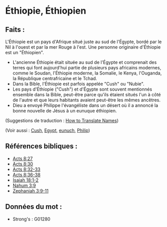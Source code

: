 # Éthiopie, Éthiopien

## Faits :

L'Éthiopie est un pays d'Afrique situé juste au sud de l'Égypte, bordé par le Nil à l'ouest et par la mer Rouge à l'est. Une personne originaire d'Éthiopie est un "Éthiopien".

* L'ancienne Éthiopie était située au sud de l'Égypte et comprenait des terres qui font aujourd'hui partie de plusieurs pays africains modernes, comme le Soudan, l'Éthiopie moderne, la Somalie, le Kenya, l'Ouganda, la République centrafricaine et le Tchad.
* Dans la Bible, l'Éthiopie est parfois appelée "Cush" ou "Nubie".
* Les pays d'Éthiopie ("Cush") et d'Égypte sont souvent mentionnés ensemble dans la Bible, peut-être parce qu'ils étaient situés l'un à côté de l'autre et que leurs habitants avaient peut-être les mêmes ancêtres.
* Dieu a envoyé Philippe l'évangéliste dans un désert où il a annoncé la bonne nouvelle de Jésus à un eunuque éthiopien.

(Suggestions de traduction : [How to Translate Names](rc://en/ta/man/translate/translate-names))

(Voir aussi : [Cush](../names/cush.md), [Egypt](../names/egypt.md), [eunuch](../kt/eunuch.md), [Philip](../names/philip.md))

## Références bibliques :

* [Acts 8:27](rc://en/tn/help/act/08/27)
* [Acts 8:30](rc://en/tn/help/act/08/30)
* [Acts 8:32-33](rc://en/tn/help/act/08/32)
* [Acts 8:36-38](rc://en/tn/help/act/08/36)
* [Isaiah 18:1-2](rc://en/tn/help/isa/18/01)
* [Nahum 3:9](rc://en/tn/help/nam/03/09)
* [Zephaniah 3:9-11](rc://en/tn/help/zep/03/09)

## Données du mot :

* Strong's : G01280
